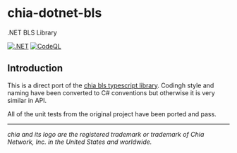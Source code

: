 # chia-dotnet-bls

.NET BLS Library

[![.NET](https://github.com/dkackman/chia-dotnet-bls/actions/workflows/dotnet.yml/badge.svg)](https://github.com/dkackman/chia-dotnet-bls/actions/workflows/dotnet.yml)
[![CodeQL](https://github.com/dkackman/chia-dotnet-bls/actions/workflows/github-code-scanning/codeql/badge.svg)](https://github.com/dkackman/chia-dotnet-bls/actions/workflows/github-code-scanning/codeql)

## Introduction

This is a direct port of the [chia bls typescript library](https://github.com/Chia-Network/node-chia-bls). Codingh style and naming have been converted to C# conventions but otherwise it is very similar in API.

All of the unit tests from the original project have been ported and pass. 

___

_chia and its logo are the registered trademark or trademark of Chia Network, Inc. in the United States and worldwide._
